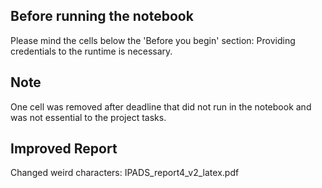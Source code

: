 ## Before running the notebook
Please mind the cells below the 'Before you begin' section: Providing credentials to the runtime is necessary.
## Note
One cell was removed after deadline that did not run in the notebook and was not essential to the project tasks.
## Improved Report
Changed weird characters: IPADS\_report4\_v2\_latex.pdf